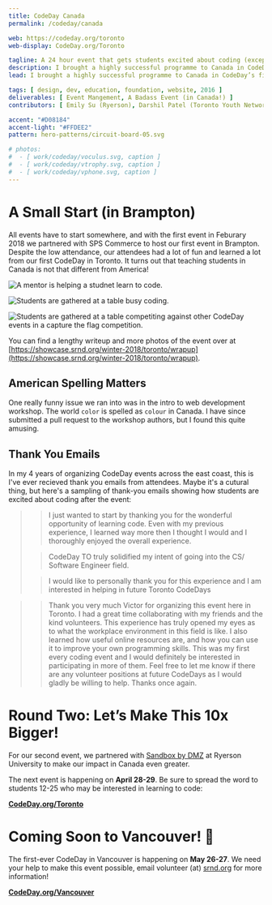 ```yaml
---
title: CodeDay Canada
permalink: /codeday/canada

web: https://codeday.org/toronto
web-display: CodeDay.org/Toronto

tagline: A 24 hour event that gets students excited about coding (except it's in Canada!)
description: I brought a highly successful programme to Canada in CodeDay’s first international expansion, with help from some friends.
lead: I brought a highly successful programme to Canada in CodeDay’s first international expansion, with help from some friends.

tags: [ design, dev, education, foundation, website, 2016 ]
deliverables: [ Event Mangement, A Badass Event (in Canada!) ]
contributors: [ Emily Su (Ryerson), Darshil Patel (Toronto Youth Network), Minty Fre$h (friend) ]

accent: "#D08184"
accent-light: "#FFDEE2"
pattern: hero-patterns/circuit-board-05.svg

# photos:
#  - [ work/codeday/voculus.svg, caption ]
#  - [ work/codeday/vtrophy.svg, caption ]
#  - [ work/codeday/vphone.svg, caption ]
---
```


# A Small Start (in Brampton)

All events have to start somewhere, and with the first event in Feburary 2018 we partnered with SPS Commerce to host our first event in Brampton. Despite the low attendance, our attendees had a lot of fun and learned a lot from our first CodeDay in Toronto. It turns out that teaching students in Canada is not that different from America!

![A mentor is helping a studnet learn to code.]({{site.baseurl}}/media/work/codeday/to-w2018-photo1.jpg)

![Students are gathered at a table busy coding.]({{site.baseurl}}/media/work/codeday/to-w2018-photo2.jpg)

![Students are gathered at a table competiting against other CodeDay events in a capture the flag competition.]({{site.baseurl}}/media/work/codeday/to-w2018-photo3.jpg)

You can find a lengthy writeup and more photos of the event over at [https://showcase.srnd.org/winter-2018/toronto/wrapup](https://showcase.srnd.org/winter-2018/toronto/wrapup).

## American Spelling Matters

One really funny issue we ran into was in the intro to web development workshop. The world `color` is spelled as `colour` in Canada. I have since submitted a pull request to the workshop authors, but I found this quite amusing.

## Thank You Emails

In my 4 years of organizing CodeDay events across the east coast, this is I've ever recieved thank you emails from attendees. Maybe it's a cutural thing, but here's a sampling of thank-you emails showing how students are excited about coding after the event:

> > I just wanted to start by thanking you for the wonderful opportunity of learning code. Even with my previous experience, I learned way more then I thought I would and I thoroughly enjoyed the overall experience.
>
> > CodeDay TO truly solidified my intent of going into the CS/ Software Engineer field.
>
> > I would like to personally thank you for this experience and I am interested in helping in future Toronto CodeDays


> > Thank you very much Victor for organizing this event here in Toronto. I had a great time collaborating with my friends and the kind volunteers. This experience has truly opened my eyes as to what the workplace environment in this field is like. I also learned how useful online resources are, and how you can use it to improve your own programming skills. This was my first every coding event and I would definitely be interested in participating in more of them. Feel free to let me know if there are any volunteer positions at future CodeDays as I would gladly be willing to help. Thanks once again.

# Round Two: Let’s Make This 10x Bigger!

For our second event, we partnered with [Sandbox by DMZ](https://www.sandboxdmz.com) at Ryerson University to make our impact in Canada even greater.

The next event is happening on **April 28-29**. Be sure to spread the word to students 12-25 who may be interested in learning to code:

**[CodeDay.org/Toronto](https://codeday.org/toronto/)**

# Coming Soon to Vancouver! :eyes:

The first-ever CodeDay in Vancouver is happening on **May 26-27**. We need your help to make this event possible, email volunteer (at) [srnd.org](https://srnd.org) for more information!

**[CodeDay.org/Vancouver](https://codeday.org/vancouver/)**